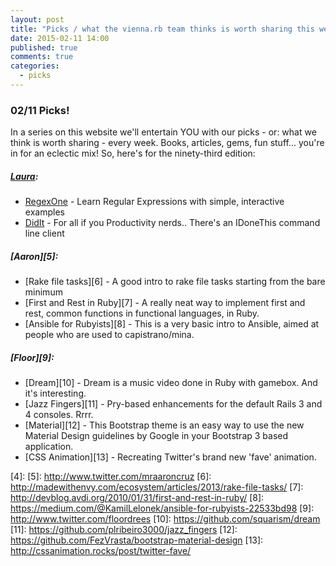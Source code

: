```yaml
---
layout: post
title: "Picks / what the vienna.rb team thinks is worth sharing this week"
date: 2015-02-11 14:00
published: true
comments: true
categories:
  - picks
---
```


### 02/11 Picks!

In a series on this website we'll entertain YOU with our picks - or: what we think is worth sharing - every week.
Books, articles, gems, fun stuff... you're in for an eclectic mix! So, here's for the ninety-third edition:

##### [Laura][1]:
- [RegexOne][2] - Learn Regular Expressions with simple, interactive examples
- [DidIt][3] - For all if you Productivity nerds.. There's an IDoneThis command line client

##### [Aaron][5]:
- [Rake file tasks][6] - A good intro to rake file tasks starting from the bare minimum
- [First and Rest in Ruby][7] - A really neat way to implement first and rest, common functions in functional languages, in Ruby.
- [Ansible for Rubyists][8] - This is a very basic intro to Ansible, aimed at people who are used to capistrano/mina.


##### [Floor][9]:
- [Dream][10] - Dream is a music video done in Ruby with gamebox. And it's interesting.
- [Jazz Fingers][11] - Pry-based enhancements for the default Rails 3 and 4 consoles. Rrrr.
- [Material][12] - This Bootstrap theme is an easy way to use the new Material Design guidelines by Google in your Bootstrap 3 based application.
- [CSS Animation][13] - Recreating Twitter's brand new 'fave' animation.

[1]: http://www.twitter.com/alicetragedy
[2]: http://regexone.com
[3]: https://github.com/idonethis/didit-cli-client
[4]:
[5]: http://www.twitter.com/mraaroncruz
[6]: http://madewithenvy.com/ecosystem/articles/2013/rake-file-tasks/
[7]: http://devblog.avdi.org/2010/01/31/first-and-rest-in-ruby/
[8]: https://medium.com/@KamilLelonek/ansible-for-rubyists-22533bd98
[9]: http://www.twitter.com/floordrees
[10]: https://github.com/squarism/dream
[11]: https://github.com/plribeiro3000/jazz_fingers
[12]: https://github.com/FezVrasta/bootstrap-material-design
[13]: http://cssanimation.rocks/post/twitter-fave/
